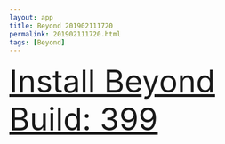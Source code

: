 ```yaml
---
layout: app
title: Beyond 201902111720
permalink: 201902111720.html
tags: [Beyond]
---
```

<div class="pure-g">
    <div class="pure-u-1-1" style="font-size: 4em">
        <a class="pure-button-primary" href="itms-services://?action=download-manifest&url=https%3A%2F%2Flitsungyisigono.github.io%2FTestScript%2Fmanifests%2F201902111720.plist"><i class="fa fa-download" aria-hidden="true"></i>Install Beyond Build: 399</a>
    </div>
</div>